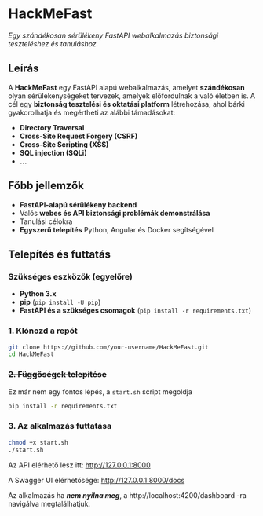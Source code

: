 # HackMeFast
*Egy szándékosan sérülékeny FastAPI webalkalmazás biztonsági teszteléshez és tanuláshoz.*

##  Leírás  
A **HackMeFast** egy FastAPI alapú webalkalmazás, amelyet **szándékosan** olyan sérülékenységeket tervezek, amelyek előfordulnak a való életben is. A cél egy **biztonság tesztelési és oktatási platform** létrehozása, ahol bárki gyakorolhatja és megértheti az alábbi támadásokat:  

- **Directory Traversal**
- **Cross-Site Request Forgery (CSRF)**
- **Cross-Site Scripting (XSS)**
- **SQL injection (SQLi)**
- **...**

## Főbb jellemzők  
-  **FastAPI-alapú sérülékeny backend**  
-  Valós **webes és API biztonsági problémák demonstrálása**  
-  Tanulási célokra 
-  **Egyszerű telepítés** Python, Angular és Docker segítségével  

## Telepítés és futtatás  
### Szükséges eszközök (egyelőre)
- **Python 3.x**  
- **pip** (`pip install -U pip`)  
- **FastAPI és a szükséges csomagok** (`pip install -r requirements.txt`)  

### **1. Klónozd a repót**  
```bash
git clone https://github.com/your-username/HackMeFast.git 
cd HackMeFast
```

### **~~2. Függőségek telepítése~~**
Ez már nem egy fontos lépés, a `start.sh` script megoldja
```bash
pip install -r requirements.txt
```
### **3. Az alkalmazás futtatása**
```bash
chmod +x start.sh
./start.sh
```
Az API elérhető lesz itt: http://127.0.0.1:8000

A Swagger UI elérhetősége: http://127.0.0.1:8000/docs

Az alkalmazás ha **_nem nyílna meg_**, a http://localhost:4200/dashboard -ra navigálva megtalálhatjuk.